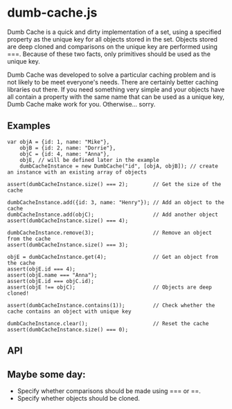 dumb-cache.js
=============

Dumb Cache is a quick and dirty implementation of a set, using a specified property as the unique key for all objects
stored in the set. Objects stored are deep cloned and comparisons on the unique key are performed using ===. Because of
these two facts, only primitives should be used as the unique key.

Dumb Cache was developed to solve a particular caching problem and is not likely to be meet everyone's needs. There are
certainly better caching libraries out there. If you need something very simple and your objects have all contain a
property with the same name that can be used as a unique key, Dumb Cache make work for you. Otherwise... sorry.

Examples
--------
    var objA = {id: 1, name: "Mike"},
        objB = {id: 2, name: "Dorrie"},
        objC = {id: 4, name: "Anna"},
        objE, // will be defined later in the example
        dumbCacheInstance = new DumbCache("id", [objA, objB]); // create an instance with an existing array of objects

    assert(dumbCacheInstance.size() === 2);        // Get the size of the cache

    dumbCacheInstance.add({id: 3, name: "Henry"}); // Add an object to the cache
    dumbCacheInstance.add(objC);                   // Add another object
    assert(dumbCacheInstance.size() === 4);

    dumbCacheInstance.remove(3);                   // Remove an object from the cache
    assert(dumbCacheInstance.size() === 3);

    objE = dumbCacheInstance.get(4);               // Get an object from the cache
    assert(objE.id === 4);
    assert(objE.name === "Anna");
    assert(objE.id === objC.id);
    assert(objE !== objC);                         // Objects are deep cloned!

    assert(dumbCacheInstance.contains(1));         // Check whether the cache contains an object with unique key

    dumbCacheInstance.clear();                     // Reset the cache
    assert(dumbCacheInstance.size() === 0);
    
API
---


Maybe some day:
---------------
* Specify whether comparisons should be made using === or ==.
* Specify whether objects should be cloned.


